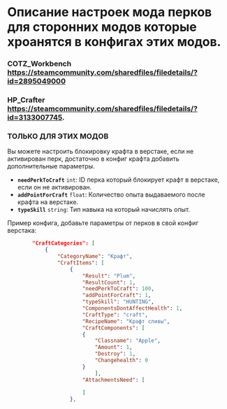 # Описание настроек мода перков для сторонних модов которые хроанятся в конфигах этих модов.

### COTZ_Workbench https://steamcommunity.com/sharedfiles/filedetails/?id=2895049000 
### HP_Crafter https://steamcommunity.com/sharedfiles/filedetails/?id=3133007745. 
### ТОЛЬКО ДЛЯ ЭТИХ МОДОВ
Вы можете настроить блокировку крафта в верстаке, если не активирован перк, достаточно в конфиг крафта добавить дополнительные параметры.

- **`needPerkToCraft`** `int`: ID перка который блокирует крафт в верстаке, если он не активирован.
- **`addPointForCraft`** `float`: Количество опыта выдаваемого после крафта на верстаке.
- **`typeSkill`** `string`: Тип навыка на который начислять опыт.

Пример конфига, добавьте параметры от перков в свой конфиг верстака:

```json
		"CraftCategories": [
			{
			    "CategoryName": "Крафт",
  				"CraftItems": [
  					{
  						"Result": "Plum",
  						"ResultCount": 1,
  						"needPerkToCraft": 100,
  						"addPointForCraft": 1,
  						"typeSkill": "HUNTING",
  						"ComponentsDontAffectHealth": 1,
  						"CraftType": "craft",
  						"RecipeName": "Крафт сливы",
  						"CraftComponents": [
  						{
  							"Classname": "Apple",
  							"Amount": 1,
  							"Destroy": 1,
  							"Changehealth": 0
  						}
  							],
  						"AttachmentsNeed": [
  												
  						]
  					},
```
